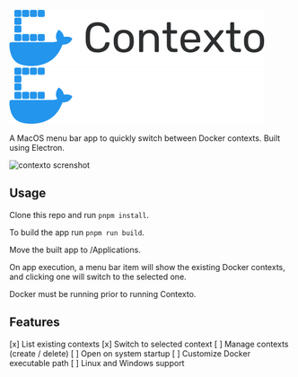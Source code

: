 ![contexto icon](/.github/images/logo.svg#gh-light-mode-only)
![contexto icon](/.github/images/logo_dark.svg#gh-dark-mode-only)

A MacOS menu bar app to quickly switch between Docker contexts. Built using Electron.

![contexto screnshot](https://i.imgur.com/ZcPTpVo.png)

## Usage

Clone this repo and run `pnpm install`.

To build the app run `pnpm run build`.

Move the built app to /Applications.

On app execution, a menu bar item will show the existing Docker contexts, and clicking one will switch to the selected one.

Docker must be running prior to running Contexto.

## Features

[x] List existing contexts
[x] Switch to selected context
[ ] Manage contexts (create / delete)
[ ] Open on system startup
[ ] Customize Docker executable path
[ ] Linux and Windows support
